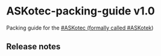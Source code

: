 # ASKotec-packing-guide v1.0

Packing guide for the [#ASKotec (formally called #ASKotek](https://github.com/opencultureagency/ASKotec))

## Release notes

